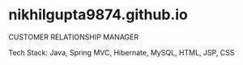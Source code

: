 # nikhilgupta9874.github.io

CUSTOMER RELATIONSHIP MANAGER

Tech Stack: Java, Spring MVC, Hibernate, MySQL, HTML, JSP, CSS
